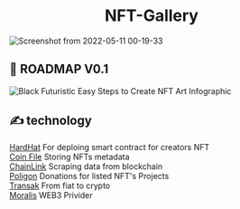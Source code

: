 

<h1 align="center">
  NFT-Gallery
</h1>


![Screenshot from 2022-05-11 00-19-33](https://user-images.githubusercontent.com/93553700/167715032-674076ec-5481-4db3-bbc1-553eb000c9c7.png)

## 🚀 ROADMAP V0.1
![Black Futuristic Easy Steps to Create NFT Art Infographic](https://user-images.githubusercontent.com/93553700/167716529-ca434600-1502-48a5-a3b3-d26a68a08f3c.png)

## ✍ technology

[HardHat](https://hardhat.org/) For deploing smart contract for creators NFT <br>
[Coin File](https://coinfiles.com/) Storing NFTs metadata <br>
[ChainLink](https://chain.link/) Scraping data from blockchain <br>
[Poligon](https://polygonscan.com/) Donations for listed NFT's Projects <br>
[Transak](https://transak.com/) From fiat to crypto <br>
[Moralis](https://moralis.io/) WEB3 Privider <br>

